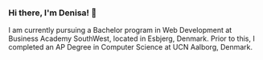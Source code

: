 ### Hi there, I'm Denisa! 👋

I am currently pursuing a Bachelor program in Web Development at Business Academy SouthWest, located in Esbjerg, Denmark. Prior to this, I completed an AP Degree in Computer Science at UCN Aalborg, Denmark.

<!--
**denisa122/denisa122** is a ✨ _special_ ✨ repository because its `README.md` (this file) appears on your GitHub profile.

Here are some ideas to get you started:

- 🔭 I’m currently working on ...
- 🌱 I’m currently learning ...
- 👯 I’m looking to collaborate on ...
- 🤔 I’m looking for help with ...
- 💬 Ask me about ...
- 📫 How to reach me: ...
- 😄 Pronouns: ...
- ⚡ Fun fact: ...
-->
